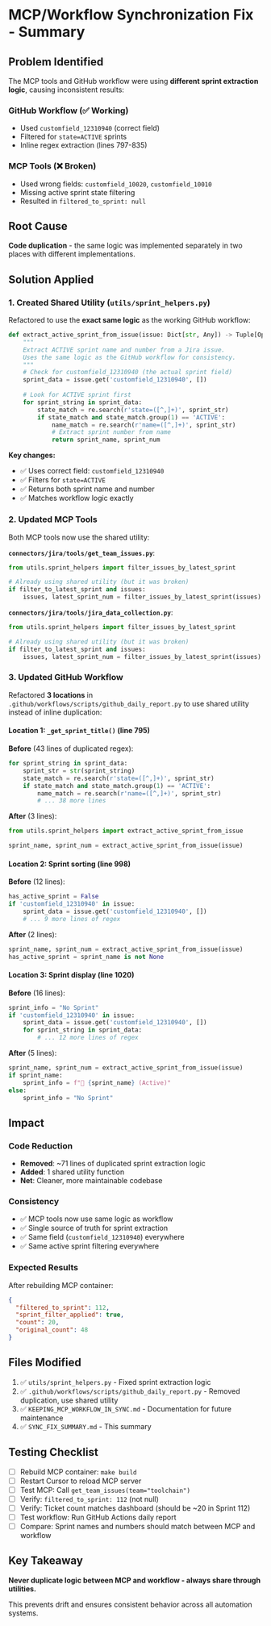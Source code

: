 # MCP/Workflow Synchronization Fix - Summary

## Problem Identified

The MCP tools and GitHub workflow were using **different sprint extraction logic**, causing inconsistent results:

### GitHub Workflow (✅ Working)
- Used `customfield_12310940` (correct field)
- Filtered for `state=ACTIVE` sprints
- Inline regex extraction (lines 797-835)

### MCP Tools (❌ Broken)
- Used wrong fields: `customfield_10020`, `customfield_10010`
- Missing active sprint state filtering
- Resulted in `filtered_to_sprint: null`

## Root Cause

**Code duplication** - the same logic was implemented separately in two places with different implementations.

## Solution Applied

### 1. Created Shared Utility (`utils/sprint_helpers.py`)

Refactored to use the **exact same logic** as the working GitHub workflow:

```python
def extract_active_sprint_from_issue(issue: Dict[str, Any]) -> Tuple[Optional[str], Optional[int]]:
    """
    Extract ACTIVE sprint name and number from a Jira issue.
    Uses the same logic as the GitHub workflow for consistency.
    """
    # Check for customfield_12310940 (the actual sprint field)
    sprint_data = issue.get('customfield_12310940', [])
    
    # Look for ACTIVE sprint first
    for sprint_string in sprint_data:
        state_match = re.search(r'state=([^,]+)', sprint_str)
        if state_match and state_match.group(1) == 'ACTIVE':
            name_match = re.search(r'name=([^,]+)', sprint_str)
            # Extract sprint number from name
            return sprint_name, sprint_num
```

**Key changes:**
- ✅ Uses correct field: `customfield_12310940`
- ✅ Filters for `state=ACTIVE`
- ✅ Returns both sprint name and number
- ✅ Matches workflow logic exactly

### 2. Updated MCP Tools

Both MCP tools now use the shared utility:

**`connectors/jira/tools/get_team_issues.py`**:
```python
from utils.sprint_helpers import filter_issues_by_latest_sprint

# Already using shared utility (but it was broken)
if filter_to_latest_sprint and issues:
    issues, latest_sprint_num = filter_issues_by_latest_sprint(issues)
```

**`connectors/jira/tools/jira_data_collection.py`**:
```python
from utils.sprint_helpers import filter_issues_by_latest_sprint

# Already using shared utility (but it was broken)
if filter_to_latest_sprint and issues:
    issues, latest_sprint_num = filter_issues_by_latest_sprint(issues)
```

### 3. Updated GitHub Workflow

Refactored **3 locations** in `.github/workflows/scripts/github_daily_report.py` to use shared utility instead of inline duplication:

#### Location 1: `_get_sprint_title()` (line 795)
**Before** (43 lines of duplicated regex):
```python
for sprint_string in sprint_data:
    sprint_str = str(sprint_string)
    state_match = re.search(r'state=([^,]+)', sprint_str)
    if state_match and state_match.group(1) == 'ACTIVE':
        name_match = re.search(r'name=([^,]+)', sprint_str)
        # ... 38 more lines
```

**After** (3 lines):
```python
from utils.sprint_helpers import extract_active_sprint_from_issue

sprint_name, sprint_num = extract_active_sprint_from_issue(issue)
```

#### Location 2: Sprint sorting (line 998)
**Before** (12 lines):
```python
has_active_sprint = False
if 'customfield_12310940' in issue:
    sprint_data = issue.get('customfield_12310940', [])
    # ... 9 more lines of regex
```

**After** (2 lines):
```python
sprint_name, sprint_num = extract_active_sprint_from_issue(issue)
has_active_sprint = sprint_name is not None
```

#### Location 3: Sprint display (line 1020)
**Before** (16 lines):
```python
sprint_info = "No Sprint"
if 'customfield_12310940' in issue:
    sprint_data = issue.get('customfield_12310940', [])
    for sprint_string in sprint_data:
        # ... 12 more lines of regex
```

**After** (5 lines):
```python
sprint_name, sprint_num = extract_active_sprint_from_issue(issue)
if sprint_name:
    sprint_info = f"🏃 {sprint_name} (Active)"
else:
    sprint_info = "No Sprint"
```

## Impact

### Code Reduction
- **Removed**: ~71 lines of duplicated sprint extraction logic
- **Added**: 1 shared utility function
- **Net**: Cleaner, more maintainable codebase

### Consistency
- ✅ MCP tools now use same logic as workflow
- ✅ Single source of truth for sprint extraction
- ✅ Same field (`customfield_12310940`) everywhere
- ✅ Same active sprint filtering everywhere

### Expected Results
After rebuilding MCP container:
```json
{
  "filtered_to_sprint": 112,
  "sprint_filter_applied": true,
  "count": 20,
  "original_count": 48
}
```

## Files Modified

1. ✅ `utils/sprint_helpers.py` - Fixed sprint extraction logic
2. ✅ `.github/workflows/scripts/github_daily_report.py` - Removed duplication, use shared utility
3. ✅ `KEEPING_MCP_WORKFLOW_IN_SYNC.md` - Documentation for future maintenance
4. ✅ `SYNC_FIX_SUMMARY.md` - This summary

## Testing Checklist

- [ ] Rebuild MCP container: `make build`
- [ ] Restart Cursor to reload MCP server
- [ ] Test MCP: Call `get_team_issues(team="toolchain")`
- [ ] Verify: `filtered_to_sprint: 112` (not null)
- [ ] Verify: Ticket count matches dashboard (should be ~20 in Sprint 112)
- [ ] Test workflow: Run GitHub Actions daily report
- [ ] Compare: Sprint names and numbers should match between MCP and workflow

## Key Takeaway

**Never duplicate logic between MCP and workflow - always share through utilities.**

This prevents drift and ensures consistent behavior across all automation systems.


